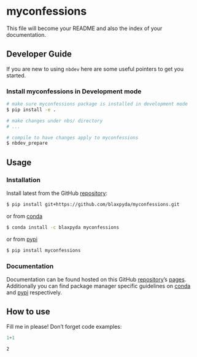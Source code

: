 # myconfessions


<!-- WARNING: THIS FILE WAS AUTOGENERATED! DO NOT EDIT! -->

This file will become your README and also the index of your
documentation.

## Developer Guide

If you are new to using `nbdev` here are some useful pointers to get you
started.

### Install myconfessions in Development mode

``` sh
# make sure myconfessions package is installed in development mode
$ pip install -e .

# make changes under nbs/ directory
# ...

# compile to have changes apply to myconfessions
$ nbdev_prepare
```

## Usage

### Installation

Install latest from the GitHub
[repository](https://github.com/blaxpyda/myconfessions):

``` sh
$ pip install git+https://github.com/blaxpyda/myconfessions.git
```

or from [conda](https://anaconda.org/blaxpyda/myconfessions)

``` sh
$ conda install -c blaxpyda myconfessions
```

or from [pypi](https://pypi.org/project/myconfessions/)

``` sh
$ pip install myconfessions
```

### Documentation

Documentation can be found hosted on this GitHub
[repository](https://github.com/blaxpyda/myconfessions)’s
[pages](https://blaxpyda.github.io/myconfessions/). Additionally you can
find package manager specific guidelines on
[conda](https://anaconda.org/blaxpyda/myconfessions) and
[pypi](https://pypi.org/project/myconfessions/) respectively.

## How to use

Fill me in please! Don’t forget code examples:

``` python
1+1
```

    2
